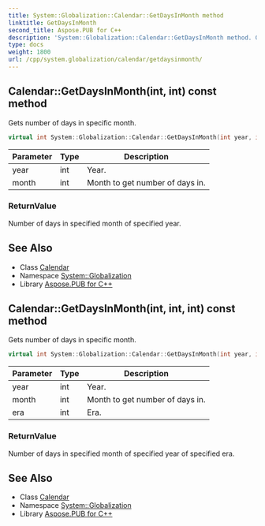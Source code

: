 ```yaml
---
title: System::Globalization::Calendar::GetDaysInMonth method
linktitle: GetDaysInMonth
second_title: Aspose.PUB for C++
description: 'System::Globalization::Calendar::GetDaysInMonth method. Gets number of days in specific month in C++.'
type: docs
weight: 1800
url: /cpp/system.globalization/calendar/getdaysinmonth/
---
```

## Calendar::GetDaysInMonth(int, int) const method


Gets number of days in specific month.

```cpp
virtual int System::Globalization::Calendar::GetDaysInMonth(int year, int month) const
```


| Parameter | Type | Description |
| --- | --- | --- |
| year | int | Year. |
| month | int | Month to get number of days in. |

### ReturnValue

Number of days in specified month of specified year.

## See Also

* Class [Calendar](../)
* Namespace [System::Globalization](../../)
* Library [Aspose.PUB for C++](../../../)
## Calendar::GetDaysInMonth(int, int, int) const method


Gets number of days in specific month.

```cpp
virtual int System::Globalization::Calendar::GetDaysInMonth(int year, int month, int era) const
```


| Parameter | Type | Description |
| --- | --- | --- |
| year | int | Year. |
| month | int | Month to get number of days in. |
| era | int | Era. |

### ReturnValue

Number of days in specified month of specified year of specified era.

## See Also

* Class [Calendar](../)
* Namespace [System::Globalization](../../)
* Library [Aspose.PUB for C++](../../../)
